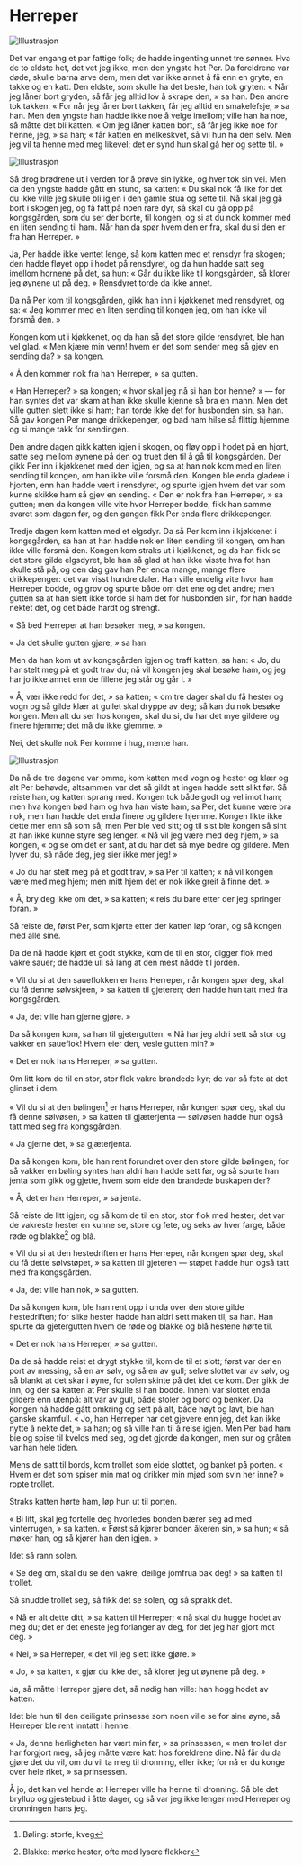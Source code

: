 # Herreper

![Illustrasjon](./hp1.png)

Det var engang et par fattige folk; de hadde ingenting unnet tre sønner. Hva de to eldste het, det vet jeg ikke, men den yngste het Per. Da foreldrene var døde, skulle barna arve dem, men det var ikke annet å få enn en gryte, en takke og en katt. Den eldste, som skulle ha det beste, han tok gryten: « Når jeg låner bort gryden, så får jeg alltid lov å skrape den, » sa han. Den andre tok takken: « For når jeg låner bort takken, får jeg alltid en smakelefsje, » sa han. Men den yngste han hadde ikke noe å velge imellom; ville han ha noe, så måtte det bli katten. « Om jeg låner katten bort, så får jeg ikke noe for henne, jeg, » sa han; « får katten en melkeskvet, så vil hun ha den selv. Men jeg vil ta henne med meg likevel; det er synd hun skal gå her og sette til. »

![Illustrasjon](./hp2.png)

Så drog brødrene ut i verden for å prøve sin lykke, og hver tok sin vei. Men da den yngste hadde gått en stund, sa katten: « Du skal nok få like for det du ikke ville jeg skulle bli igjen i den gamle stua og sette til. Nå skal jeg gå bort i skogen jeg, og få fatt på noen rare dyr, så skal du gå opp på kongsgården, som du ser der borte, til kongen, og si at du nok kommer med en liten sending til ham. Når han da spør hvem den er fra, skal du si den er fra han Herreper. »

Ja, Per hadde ikke ventet lenge, så kom katten med et rensdyr fra skogen; den hadde fløyet opp i hodet på rensdyret, og da hun hadde satt seg imellom hornene på det, sa hun: « Går du ikke like til kongsgården, så klorer jeg øynene ut på deg. » Rensdyret torde da ikke annet.

Da nå Per kom til kongsgården, gikk han inn i kjøkkenet med rensdyret, og sa: « Jeg kommer med en liten sending til kongen jeg, om han ikke vil forsmå den. »

Kongen kom ut i kjøkkenet, og da han så det store gilde rensdyret, ble han vel glad. « Men kjære min venn! hvem er det som sender meg så gjev en sending da? » sa kongen.

« Å den kommer nok fra han Herreper, » sa gutten.

« Han Herreper? » sa kongen; « hvor skal jeg nå si han bor henne? » — for han syntes det var skam at han ikke skulle kjenne så bra en mann. Men det ville gutten slett ikke si ham; han torde ikke det for husbonden sin, sa han. Så gav kongen Per mange drikkepenger, og bad ham hilse så flittig hjemme og si mange takk for sendingen.

Den andre dagen gikk katten igjen i skogen, og fløy opp i hodet på en hjort, satte seg mellom øynene på den og truet den til å gå til kongsgården. Der gikk Per inn i kjøkkenet med den igjen, og sa at han nok kom med en liten sending til kongen, om han ikke ville forsmå den. Kongen ble enda gladere i hjorten, enn han hadde vært i rensdyret, og spurte igjen hvem det var som kunne skikke ham så gjev en sending. « Den er nok fra han Herreper, » sa gutten; men da kongen ville vite hvor Herreper bodde, fikk han samme svaret som dagen før, og den gangen fikk Per enda flere drikkepenger.

Tredje dagen kom katten med et elgsdyr. Da så Per kom inn i kjøkkenet i kongsgården, sa han at han hadde nok en liten sending til kongen, om han ikke ville forsmå den. Kongen kom straks ut i kjøkkenet, og da han fikk se det store gilde elgsdyret, ble han så glad at han ikke visste hva fot han skulle stå på, og den dag gav han Per enda mange, mange flere drikkepenger: det var visst hundre daler. Han ville endelig vite hvor han Herreper bodde, og grov og spurte både om det ene og det andre; men gutten sa at han slett ikke torde si ham det for husbonden sin, for han hadde nektet det, og det både hardt og strengt.

« Så bed Herreper at han besøker meg, » sa kongen.

« Ja det skulle gutten gjøre, » sa han.

Men da han kom ut av kongsgården igjen og traff katten, sa han: « Jo, du har stelt meg på et godt trav du; nå vil kongen jeg skal besøke ham, og jeg har jo ikke annet enn de fillene jeg står og går i. »

« Å, vær ikke redd for det, » sa katten; « om tre dager skal du få hester og vogn og så gilde klær at gullet skal dryppe av deg; så kan du nok besøke kongen. Men alt du ser hos kongen, skal du si, du har det mye gildere og finere hjemme; det må du ikke glemme. »

Nei, det skulle nok Per komme i hug, mente han.

![Illustrasjon](./hp3.png)

Da nå de tre dagene var omme, kom katten med vogn og hester og klær og alt Per behøvde; altsammen var det så gildt at ingen hadde sett slikt før. Så reiste han, og katten sprang med. Kongen tok både godt og vel imot ham; men hva kongen bød ham og hva han viste ham, sa Per, det kunne være bra nok, men han hadde det enda finere og gildere hjemme. Kongen likte ikke dette mer enn så som så; men Per ble ved sitt; og til sist ble kongen så sint at han ikke kunne styre seg lenger. « Nå vil jeg være med deg hjem, » sa kongen, « og se om det er sant, at du har det så mye bedre og gildere. Men lyver du, så nåde deg, jeg sier ikke mer jeg! »

« Jo du har stelt meg på et godt trav, » sa Per til katten; « nå vil kongen være med meg hjem; men mitt hjem det er nok ikke greit å finne det. »

« Å, bry deg ikke om det, » sa katten; « reis du bare etter der jeg springer foran. »

Så reiste de, først Per, som kjørte etter der katten løp foran, og så kongen med alle sine.

Da de nå hadde kjørt et godt stykke, kom de til en stor, digger flok med vakre sauer; de hadde ull så lang at den mest nådde til jorden.

« Vil du si at den saueflokken er hans Herreper, når kongen spør deg, skal du få denne sølvskjeen, » sa katten til gjeteren; den hadde hun tatt med fra kongsgården.

« Ja, det ville han gjerne gjøre. »

Da så kongen kom, sa han til gjetergutten: « Nå har jeg aldri sett så stor og vakker en saueflok! Hvem eier den, vesle gutten min? »

« Det er nok hans Herreper, » sa gutten.

Om litt kom de til en stor, stor flok vakre brandede kyr; de var så fete at det glinset i dem.

« Vil du si at den bølingen[^*] er hans Herreper, når kongen spør deg, skal du få denne sølvøsen, » sa katten til gjæterjenta — sølvøsen hadde hun også tatt med seg fra kongsgården.

« Ja gjerne det, » sa gjæterjenta.

Da så kongen kom, ble han rent forundret over den store gilde bølingen; for så vakker en bøling syntes han aldri han hadde sett før, og så spurte han jenta som gikk og gjette, hvem som eide den brandede buskapen der?

« Å, det er han Herreper, » sa jenta.

Så reiste de litt igjen; og så kom de til en stor, stor flok med hester; det var de vakreste hester en kunne se, store og fete, og seks av hver farge, både røde og blakke[^**] og blå.

« Vil du si at den hestedriften er hans Herreper, når kongen spør deg, skal du få dette sølvstøpet, » sa katten til gjeteren — støpet hadde hun også tatt med fra kongsgården.

« Ja, det ville han nok, » sa gutten.

Da så kongen kom, ble han rent opp i unda over den store gilde hestedriften; for slike hester hadde han aldri sett maken til, sa han. Han spurte da gjetergutten hvem de røde og blakke og blå hestene hørte til.

« Det er nok hans Herreper, » sa gutten.

Da de så hadde reist et drygt stykke til, kom de til et slott; først var der en port av messing, så en av sølv, og så en av gull; selve slottet var av sølv, og så blankt at det skar i øyne, for solen skinte på det idet de kom. Der gikk de inn, og der sa katten at Per skulle si han bodde. Inneni var slottet enda gildere enn utenpå: alt var av gull, både stoler og bord og benker. Da kongen nå hadde gått omkring og sett på alt, både høyt og lavt, ble han ganske skamfull. « Jo, han Herreper har det gjevere enn jeg, det kan ikke nytte å nekte det, » sa han; og så ville han til å reise igjen. Men Per bad ham bie og spise til kvelds med seg, og det gjorde da kongen, men sur og gråten var han hele tiden.

Mens de satt til bords, kom trollet som eide slottet, og banket på porten. « Hvem er det som spiser min mat og drikker min mjød som svin her inne? » ropte trollet.

Straks katten hørte ham, løp hun ut til porten.

« Bi litt, skal jeg fortelle deg hvorledes bonden bærer seg ad med vinterrugen, » sa katten. « Først så kjører bonden åkeren sin, » sa hun; « så møker han, og så kjører han den igjen. »

Idet så rann solen.

« Se deg om, skal du se den vakre, deilige jomfrua bak deg! » sa katten til trollet.

Så snudde trollet seg, så fikk det se solen, og så sprakk det.

« Nå er alt dette ditt, » sa katten til Herreper; « nå skal du hugge hodet av meg du; det er det eneste jeg forlanger av deg, for det jeg har gjort mot deg. »

« Nei, » sa Herreper, « det vil jeg slett ikke gjøre. »

« Jo, » sa katten, « gjør du ikke det, så klorer jeg ut øynene på deg. »

Ja, så måtte Herreper gjøre det, så nødig han ville: han hogg hodet av katten.

Idet ble hun til den deiligste prinsesse som noen ville se for sine øyne, så Herreper ble rent inntatt i henne.

« Ja, denne herligheten har vært min før, » sa prinsessen, « men trollet der har forgjort meg, så jeg måtte være katt hos foreldrene dine. Nå får du da gjøre det du vil, om du vil ta meg til dronning, eller ikke; for nå er du konge over hele riket, » sa prinsessen.

Å jo, det kan vel hende at Herreper ville ha henne til dronning. Så ble det bryllup og gjestebud i åtte dager, og så var jeg ikke lenger med Herreper og dronningen hans jeg.

[^*]: Bøling: storfe, kveg

[^**]: Blakke: mørke hester, ofte med lysere flekker

